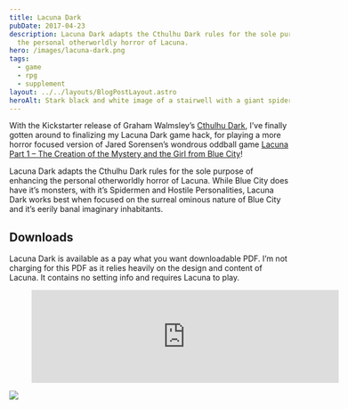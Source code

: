 ```yaml
---
title: Lacuna Dark
pubDate: 2017-04-23
description: Lacuna Dark adapts the Cthulhu Dark rules for the sole purpose of enhancing
  the personal otherworldly horror of Lacuna.
hero: /images/lacuna-dark.png
tags:
  - game
  - rpg
  - supplement
layout: ../../layouts/BlogPostLayout.astro
heroAlt: Stark black and white image of a stairwell with a giant spider crawling across
---
```

With the Kickstarter release of Graham Walmsley’s [Cthulhu Dark](https://www.kickstarter.com/projects/78929588/cthulhu-dark), I’ve finally gotten around to finalizing my Lacuna Dark game hack, for playing a more horror focused version of Jared Sorensen’s wondrous oddball game [Lacuna Part 1 – The Creation of the Mystery and the Girl from Blue City](http://www.memento-mori.com/pdf/lacuna-part-1-second-attempt)!

Lacuna Dark adapts the Cthulhu Dark rules for the sole purpose of enhancing the personal otherworldly horror of Lacuna. While Blue City does have it’s monsters, with it’s Spidermen and Hostile Personalities, Lacuna Dark works best when focused on the surreal ominous nature of Blue City and it’s eerily banal imaginary inhabitants.

## Downloads

Lacuna Dark is available as a pay what you want downloadable PDF. I’m not charging for this PDF as it relies heavily on the design and content of Lacuna. It contains no setting info and requires Lacuna to play.

<figure><iframe loading="lazy" frameborder="0" src="https://itch.io/embed/420862?linkback=true" width="552" height="167"></iframe>
</figure>

![](/images/lacuna-dark-page.png)